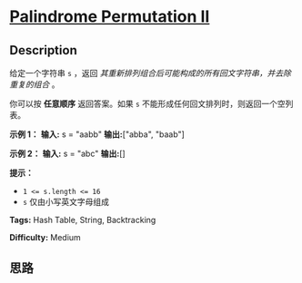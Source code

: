 # [Palindrome Permutation II][title]

## Description

给定一个字符串 `s` ，返回 _其重新排列组合后可能构成的所有回文字符串，并去除重复的组合_  。

你可以按 **任意顺序** 返回答案。如果 `s` 不能形成任何回文排列时，则返回一个空列表。



**示例 1：**
            **输入:** s = "aabb"    **输出:**["abba", "baab"]

**示例 2：**
            **输入:** s = "abc"    **输出:**[]    



**提示：**

  * `1 <= s.length <= 16`
  * `s` 仅由小写英文字母组成


**Tags:** Hash Table, String, Backtracking

**Difficulty:** Medium

## 思路

[title]: https://leetcode-cn.com/problems/palindrome-permutation-ii
